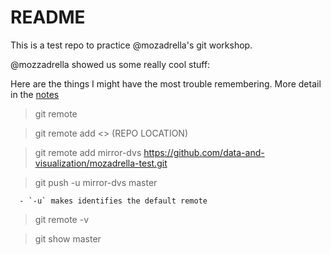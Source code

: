 # README

This is a test repo to practice @mozadrella's git workshop.

@mozzadrella showed us some really cool stuff:

Here are the things I might have the most trouble remembering.  More detail in the [notes](notes.md)

> git remote
  
> git remote add <<origin>> (REPO LOCATION)
  
> git remote add mirror-dvs https://github.com/data-and-visualization/mozadrella-test.git
  
> git push -u mirror-dvs master
  
      - `-u` makes identifies the default remote
      
> git remote -v
  
> git show master
  
  
  
  
  
  
  
 